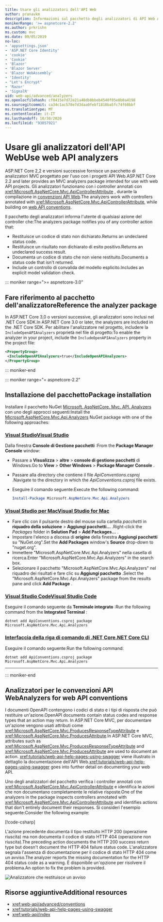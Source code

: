 ```yaml
---
title: Usare gli analizzatori dell'API Web
author: pranavkm
description: Informazioni sul pacchetto degli analizzatori di API Web ASP.NET Core MVC.
monikerRange: '>= aspnetcore-2.2'
ms.author: prkrishn
ms.custom: mvc
ms.date: 09/05/2019
no-loc:
- 'appsettings.json'
- 'ASP.NET Core Identity'
- 'cookie'
- 'Cookie'
- 'Blazor'
- 'Blazor Server'
- 'Blazor WebAssembly'
- 'Identity'
- "Let's Encrypt"
- 'Razor'
- 'SignalR'
uid: web-api/advanced/analyzers
ms.openlocfilehash: cf0415e7d72e21a48db8bbeb4540f05e0b0a4198
ms.sourcegitcommit: ca34c1ac578e7d3daa0febf1810ba5fc74f60bbf
ms.translationtype: MT
ms.contentlocale: it-IT
ms.lasthandoff: 10/30/2020
ms.locfileid: "93057921"
---
```

# <a name="use-web-api-analyzers"></a><span data-ttu-id="c385f-103">Usare gli analizzatori dell'API Web</span><span class="sxs-lookup"><span data-stu-id="c385f-103">Use web API analyzers</span></span>

<span data-ttu-id="c385f-104">ASP.NET Core 2,2 e versioni successive fornisce un pacchetto di analizzatori MVC progettato per l'uso con i progetti API Web.</span><span class="sxs-lookup"><span data-stu-id="c385f-104">ASP.NET Core 2.2 and later provides an MVC analyzers package intended for use with web API projects.</span></span> <span data-ttu-id="c385f-105">Gli analizzatori funzionano con i controller annotati con <xref:Microsoft.AspNetCore.Mvc.ApiControllerAttribute> , durante la compilazione in [convenzioni API Web](xref:web-api/advanced/conventions).</span><span class="sxs-lookup"><span data-stu-id="c385f-105">The analyzers work with controllers annotated with <xref:Microsoft.AspNetCore.Mvc.ApiControllerAttribute>, while building on [web API conventions](xref:web-api/advanced/conventions).</span></span>

<span data-ttu-id="c385f-106">Il pacchetto degli analizzatori informa l'utente di qualsiasi azione del controller che:</span><span class="sxs-lookup"><span data-stu-id="c385f-106">The analyzers package notifies you of any controller action that:</span></span>

* <span data-ttu-id="c385f-107">Restituisce un codice di stato non dichiarato.</span><span class="sxs-lookup"><span data-stu-id="c385f-107">Returns an undeclared status code.</span></span>
* <span data-ttu-id="c385f-108">Restituisce un risultato non dichiarato di esito positivo.</span><span class="sxs-lookup"><span data-stu-id="c385f-108">Returns an undeclared success result.</span></span>
* <span data-ttu-id="c385f-109">Documenta un codice di stato che non viene restituito.</span><span class="sxs-lookup"><span data-stu-id="c385f-109">Documents a status code that isn't returned.</span></span>
* <span data-ttu-id="c385f-110">Include un controllo di convalida del modello esplicito.</span><span class="sxs-lookup"><span data-stu-id="c385f-110">Includes an explicit model validation check.</span></span>

::: moniker range=">= aspnetcore-3.0"

## <a name="reference-the-analyzer-package"></a><span data-ttu-id="c385f-111">Fare riferimento al pacchetto dell'analizzatore</span><span class="sxs-lookup"><span data-stu-id="c385f-111">Reference the analyzer package</span></span>

<span data-ttu-id="c385f-112">In ASP.NET Core 3,0 o versioni successive, gli analizzatori sono inclusi nel .NET Core SDK.</span><span class="sxs-lookup"><span data-stu-id="c385f-112">In ASP.NET Core 3.0 or later, the analyzers are included in the .NET Core SDK.</span></span> <span data-ttu-id="c385f-113">Per abilitare l'analizzatore nel progetto, includere la `IncludeOpenAPIAnalyzers` proprietà nel file di progetto:</span><span class="sxs-lookup"><span data-stu-id="c385f-113">To enable the analyzer in your project, include the `IncludeOpenAPIAnalyzers` property in the project file:</span></span>

```xml
<PropertyGroup>
 <IncludeOpenAPIAnalyzers>true</IncludeOpenAPIAnalyzers>
</PropertyGroup>
```

::: moniker-end

::: moniker range="= aspnetcore-2.2"

## <a name="package-installation"></a><span data-ttu-id="c385f-114">Installazione del pacchetto</span><span class="sxs-lookup"><span data-stu-id="c385f-114">Package installation</span></span>

<span data-ttu-id="c385f-115">Installare il pacchetto NuGet [Microsoft. AspNetCore. Mvc. API. Analyzers](https://www.nuget.org/packages/Microsoft.AspNetCore.Mvc.Api.Analyzers) con uno degli approcci seguenti:</span><span class="sxs-lookup"><span data-stu-id="c385f-115">Install the [Microsoft.AspNetCore.Mvc.Api.Analyzers](https://www.nuget.org/packages/Microsoft.AspNetCore.Mvc.Api.Analyzers) NuGet package with one of the following approaches:</span></span>

### <a name="visual-studio"></a>[<span data-ttu-id="c385f-116">Visual Studio</span><span class="sxs-lookup"><span data-stu-id="c385f-116">Visual Studio</span></span>](#tab/visual-studio)

<span data-ttu-id="c385f-117">Dalla finestra **Console di Gestione pacchetti** :</span><span class="sxs-lookup"><span data-stu-id="c385f-117">From the **Package Manager Console** window:</span></span>
  * <span data-ttu-id="c385f-118">Passare a **Visualizza** > **altre** > **console di gestione pacchetti** di Windows.</span><span class="sxs-lookup"><span data-stu-id="c385f-118">Go to **View** > **Other Windows** > **Package Manager Console** .</span></span>
  * <span data-ttu-id="c385f-119">Passare alla directory che contiene il file *ApiConventions.csproj* .</span><span class="sxs-lookup"><span data-stu-id="c385f-119">Navigate to the directory in which the *ApiConventions.csproj* file exists.</span></span>
  * <span data-ttu-id="c385f-120">Eseguire il comando seguente:</span><span class="sxs-lookup"><span data-stu-id="c385f-120">Execute the following command:</span></span>

    ```powershell
    Install-Package Microsoft.AspNetCore.Mvc.Api.Analyzers
    ```

### <a name="visual-studio-for-mac"></a>[<span data-ttu-id="c385f-121">Visual Studio per Mac</span><span class="sxs-lookup"><span data-stu-id="c385f-121">Visual Studio for Mac</span></span>](#tab/visual-studio-mac)

* <span data-ttu-id="c385f-122">Fare clic con il pulsante destro del mouse sulla cartella *pacchetti* in **riquadro della soluzione** > **Aggiungi pacchetti...** .</span><span class="sxs-lookup"><span data-stu-id="c385f-122">Right-click the *Packages* folder in **Solution Pad** > **Add Packages...** .</span></span>
* <span data-ttu-id="c385f-123">Impostare l'elenco a discesa di **origine** della finestra **Aggiungi pacchetti** su "NuGet.org".</span><span class="sxs-lookup"><span data-stu-id="c385f-123">Set the **Add Packages** window's **Source** drop-down to "nuget.org".</span></span>
* <span data-ttu-id="c385f-124">Immettere "Microsoft.AspNetCore.Mvc.Api.Analyzers" nella casella di ricerca.</span><span class="sxs-lookup"><span data-stu-id="c385f-124">Enter "Microsoft.AspNetCore.Mvc.Api.Analyzers" in the search box.</span></span>
* <span data-ttu-id="c385f-125">Selezionare il pacchetto "Microsoft.AspNetCore.Mvc.Api.Analyzers" nel riquadro dei risultati e fare clic su **Aggiungi pacchetto** .</span><span class="sxs-lookup"><span data-stu-id="c385f-125">Select the "Microsoft.AspNetCore.Mvc.Api.Analyzers" package from the results pane and click **Add Package** .</span></span>

### <a name="visual-studio-code"></a>[<span data-ttu-id="c385f-126">Visual Studio Code</span><span class="sxs-lookup"><span data-stu-id="c385f-126">Visual Studio Code</span></span>](#tab/visual-studio-code)

<span data-ttu-id="c385f-127">Eseguire il comando seguente da **Terminale integrato** :</span><span class="sxs-lookup"><span data-stu-id="c385f-127">Run the following command from the **Integrated Terminal** :</span></span>

```dotnetcli
dotnet add ApiConventions.csproj package Microsoft.AspNetCore.Mvc.Api.Analyzers
```

### <a name="net-core-cli"></a>[<span data-ttu-id="c385f-128">Interfaccia della riga di comando di .NET Core</span><span class="sxs-lookup"><span data-stu-id="c385f-128">.NET Core CLI</span></span>](#tab/netcore-cli)

<span data-ttu-id="c385f-129">Eseguire il comando seguente:</span><span class="sxs-lookup"><span data-stu-id="c385f-129">Run the following command:</span></span>

```dotnetcli
dotnet add ApiConventions.csproj package Microsoft.AspNetCore.Mvc.Api.Analyzers
```

---

::: moniker-end

## <a name="analyzers-for-web-api-conventions"></a><span data-ttu-id="c385f-130">Analizzatori per le convenzioni API Web</span><span class="sxs-lookup"><span data-stu-id="c385f-130">Analyzers for web API conventions</span></span>

<span data-ttu-id="c385f-131">I documenti OpenAPI contengono i codici di stato e i tipi di risposta che può restituire un'azione.</span><span class="sxs-lookup"><span data-stu-id="c385f-131">OpenAPI documents contain status codes and response types that an action may return.</span></span> <span data-ttu-id="c385f-132">In ASP.NET Core MVC, per documentare un'azione vengono usati attributi come <xref:Microsoft.AspNetCore.Mvc.ProducesResponseTypeAttribute> e <xref:Microsoft.AspNetCore.Mvc.ProducesAttribute>.</span><span class="sxs-lookup"><span data-stu-id="c385f-132">In ASP.NET Core MVC, attributes such as <xref:Microsoft.AspNetCore.Mvc.ProducesResponseTypeAttribute> and <xref:Microsoft.AspNetCore.Mvc.ProducesAttribute> are used to document an action.</span></span> <span data-ttu-id="c385f-133"><xref:tutorials/web-api-help-pages-using-swagger> viene illustrato in dettaglio la documentazione dell'API Web.</span><span class="sxs-lookup"><span data-stu-id="c385f-133"><xref:tutorials/web-api-help-pages-using-swagger> goes into further detail on documenting your web API.</span></span>

<span data-ttu-id="c385f-134">Uno degli analizzatori del pacchetto verifica i controller annotati con <xref:Microsoft.AspNetCore.Mvc.ApiControllerAttribute> e identifica le azioni che non documentano completamente le relative risposte.</span><span class="sxs-lookup"><span data-stu-id="c385f-134">One of the analyzers in the package inspects controllers annotated with <xref:Microsoft.AspNetCore.Mvc.ApiControllerAttribute> and identifies actions that don't entirely document their responses.</span></span> <span data-ttu-id="c385f-135">Si consideri l'esempio seguente:</span><span class="sxs-lookup"><span data-stu-id="c385f-135">Consider the following example:</span></span>

[!code-csharp[](conventions/sample/Controllers/ContactsController.cs?name=missing404docs&highlight=10)]

<span data-ttu-id="c385f-136">L'azione precedente documenta il tipo restituito HTTP 200 (operazione riuscita) ma non documenta il codice di stato HTTP 404 (operazione non riuscita).</span><span class="sxs-lookup"><span data-stu-id="c385f-136">The preceding action documents the HTTP 200 success return type but doesn't document the HTTP 404 failure status code.</span></span> <span data-ttu-id="c385f-137">L'analizzatore segnala l'assenza di documentazione per il codice di stato HTTP 404 come un avviso.</span><span class="sxs-lookup"><span data-stu-id="c385f-137">The analyzer reports the missing documentation for the HTTP 404 status code as a warning.</span></span> <span data-ttu-id="c385f-138">È disponibile un'opzione per risolvere il problema.</span><span class="sxs-lookup"><span data-stu-id="c385f-138">An option to fix the problem is provided.</span></span>

![Analizzatore che restituisce un avviso](conventions/_static/Analyzer.gif)

## <a name="additional-resources"></a><span data-ttu-id="c385f-140">Risorse aggiuntive</span><span class="sxs-lookup"><span data-stu-id="c385f-140">Additional resources</span></span>

* <xref:web-api/advanced/conventions>
* <xref:tutorials/web-api-help-pages-using-swagger>
* <xref:web-api/index>
